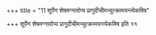 +++
title = "11 शूर्पेण शेषमग्नावोप्य प्रागुदीचीमभ्युत्क्रामयन्त्येकमिष"

+++
शूर्पेण शेषमग्नावोप्य प्रागुदीचीमभ्युत्क्रामयन्त्येकमिष इति ११